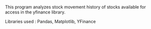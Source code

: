 This program analyzes stock movement history of stocks available for access in the yfinance library.

Libraries used : Pandas, Matplotlib, YFinance